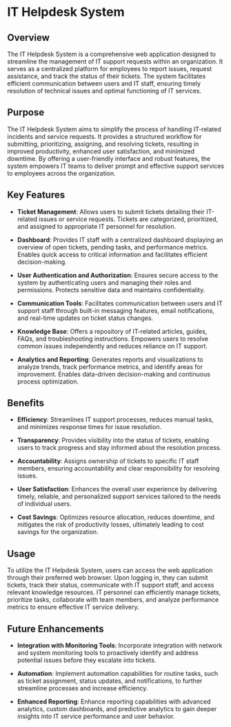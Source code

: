 # IT Helpdesk System

## Overview

The IT Helpdesk System is a comprehensive web application designed to streamline the management of IT support requests within an organization. It serves as a centralized platform for employees to report issues, request assistance, and track the status of their tickets. The system facilitates efficient communication between users and IT staff, ensuring timely resolution of technical issues and optimal functioning of IT services.

## Purpose

The IT Helpdesk System aims to simplify the process of handling IT-related incidents and service requests. It provides a structured workflow for submitting, prioritizing, assigning, and resolving tickets, resulting in improved productivity, enhanced user satisfaction, and minimized downtime. By offering a user-friendly interface and robust features, the system empowers IT teams to deliver prompt and effective support services to employees across the organization.

## Key Features

- **Ticket Management**: Allows users to submit tickets detailing their IT-related issues or service requests. Tickets are categorized, prioritized, and assigned to appropriate IT personnel for resolution.
  
- **Dashboard**: Provides IT staff with a centralized dashboard displaying an overview of open tickets, pending tasks, and performance metrics. Enables quick access to critical information and facilitates efficient decision-making.

- **User Authentication and Authorization**: Ensures secure access to the system by authenticating users and managing their roles and permissions. Protects sensitive data and maintains confidentiality.

- **Communication Tools**: Facilitates communication between users and IT support staff through built-in messaging features, email notifications, and real-time updates on ticket status changes.

- **Knowledge Base**: Offers a repository of IT-related articles, guides, FAQs, and troubleshooting instructions. Empowers users to resolve common issues independently and reduces reliance on IT support.

- **Analytics and Reporting**: Generates reports and visualizations to analyze trends, track performance metrics, and identify areas for improvement. Enables data-driven decision-making and continuous process optimization.

## Benefits

- **Efficiency**: Streamlines IT support processes, reduces manual tasks, and minimizes response times for issue resolution.
  
- **Transparency**: Provides visibility into the status of tickets, enabling users to track progress and stay informed about the resolution process.
  
- **Accountability**: Assigns ownership of tickets to specific IT staff members, ensuring accountability and clear responsibility for resolving issues.
  
- **User Satisfaction**: Enhances the overall user experience by delivering timely, reliable, and personalized support services tailored to the needs of individual users.
  
- **Cost Savings**: Optimizes resource allocation, reduces downtime, and mitigates the risk of productivity losses, ultimately leading to cost savings for the organization.

## Usage

To utilize the IT Helpdesk System, users can access the web application through their preferred web browser. Upon logging in, they can submit tickets, track their status, communicate with IT support staff, and access relevant knowledge resources. IT personnel can efficiently manage tickets, prioritize tasks, collaborate with team members, and analyze performance metrics to ensure effective IT service delivery.

## Future Enhancements

- **Integration with Monitoring Tools**: Incorporate integration with network and system monitoring tools to proactively identify and address potential issues before they escalate into tickets.
  
- **Automation**: Implement automation capabilities for routine tasks, such as ticket assignment, status updates, and notifications, to further streamline processes and increase efficiency.
  
- **Enhanced Reporting**: Enhance reporting capabilities with advanced analytics, custom dashboards, and predictive analytics to gain deeper insights into IT service performance and user behavior.
